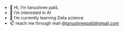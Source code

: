 - 👋 Hi, I’m tanushree patiL
- 👀 I’m interested in AI
- 🌱 I’m currently learning Data science
- 📫 reach me through mail @tanushreepatil@gmail.com
  


